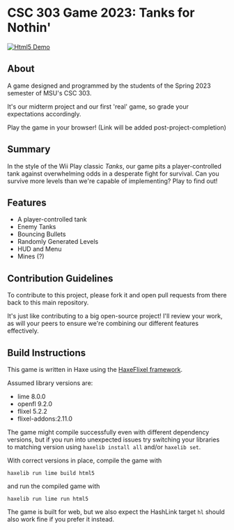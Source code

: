 # CSC 303 Game 2023: Tanks for Nothin'
[![Html5 Demo](https://github.com/SamBumgardner/csc-303-game-2023/actions/workflows/deploy-pages.yml/badge.svg)](https://github.com/SamBumgardner/csc-303-game-2023/actions/workflows/deploy-pages.yml)

## About
A game designed and programmed by the students of the Spring 2023 semester of MSU's CSC 303.

It's our midterm project and our first 'real' game, so grade your expectations accordingly.

Play the game in your browser! (Link will be added post-project-completion)

## Summary
In the style of the Wii Play classic *Tanks*, our game pits a player-controlled tank against overwhelming odds in a desperate fight for survival. Can you survive more levels than we're capable of implementing? Play to find out!

## Features
* A player-controlled tank
* Enemy Tanks
* Bouncing Bullets
* Randomly Generated Levels
* HUD and Menu
* Mines (?)

## Contribution Guidelines
To contribute to this project, please fork it and open pull requests from there back to this main repository.

It's just like contributing to a big open-source project! I'll review your work, as will your peers to ensure we're combining our different features effectively.

## Build Instructions
This game is written in Haxe using the [HaxeFlixel framework](https://haxeflixel.com/).

Assumed library versions are:
* lime 8.0.0
* openfl 9.2.0
* flixel 5.2.2
* flixel-addons:2.11.0

The game might compile successfully even with different dependency versions, but if you run into unexpected issues try switching your libraries to matching version using `haxelib install all` and/or `haxelib set`.

With correct versions in place, compile the game with
```
haxelib run lime build html5
```
and run the compiled game with 
```
haxelib run lime run html5
```
The game is built for web, but we also expect the HashLink target `hl` should also work fine if you prefer it instead.